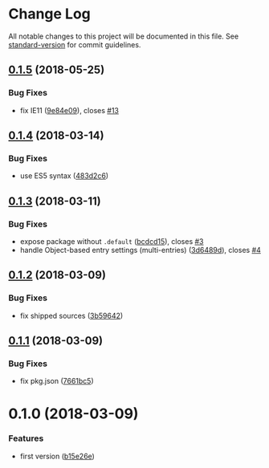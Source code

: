 # Change Log

All notable changes to this project will be documented in this file. See [standard-version](https://github.com/conventional-changelog/standard-version) for commit guidelines.

<a name="0.1.5"></a>
## [0.1.5](https://github.com/smooth-code/error-overlay-webpack-plugin/compare/v0.1.4...v0.1.5) (2018-05-25)


### Bug Fixes

* fix IE11 ([9e84e09](https://github.com/smooth-code/error-overlay-webpack-plugin/commit/9e84e09)), closes [#13](https://github.com/smooth-code/error-overlay-webpack-plugin/issues/13)



<a name="0.1.4"></a>
## [0.1.4](https://github.com/smooth-code/error-overlay-webpack-plugin/compare/v0.1.3...v0.1.4) (2018-03-14)


### Bug Fixes

* use ES5 syntax ([483d2c6](https://github.com/smooth-code/error-overlay-webpack-plugin/commit/483d2c6))



<a name="0.1.3"></a>
## [0.1.3](https://github.com/smooth-code/error-overlay-webpack-plugin/compare/v0.1.2...v0.1.3) (2018-03-11)


### Bug Fixes

* expose package without `.default` ([bcdcd15](https://github.com/smooth-code/error-overlay-webpack-plugin/commit/bcdcd15)), closes [#3](https://github.com/smooth-code/error-overlay-webpack-plugin/issues/3)
* handle Object-based entry settings (multi-entries) ([3d6489d](https://github.com/smooth-code/error-overlay-webpack-plugin/commit/3d6489d)), closes [#4](https://github.com/smooth-code/error-overlay-webpack-plugin/issues/4)



<a name="0.1.2"></a>
## [0.1.2](https://github.com/smooth-code/error-overlay-webpack-plugin/compare/v0.1.1...v0.1.2) (2018-03-09)


### Bug Fixes

* fix shipped sources ([3b59642](https://github.com/smooth-code/error-overlay-webpack-plugin/commit/3b59642))



<a name="0.1.1"></a>
## [0.1.1](https://github.com/smooth-code/error-overlay-webpack-plugin/compare/v0.1.0...v0.1.1) (2018-03-09)


### Bug Fixes

* fix pkg.json ([7661bc5](https://github.com/smooth-code/error-overlay-webpack-plugin/commit/7661bc5))



<a name="0.1.0"></a>
# 0.1.0 (2018-03-09)


### Features

* first version ([b15e26e](https://github.com/smooth-code/webpack-error-overlay-plugin/commit/b15e26e))
